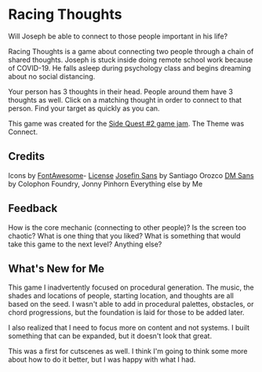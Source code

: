 # Racing Thoughts
Will Joseph be able to connect to those people important in his life?

Racing Thoughts is a game about connecting two people through a chain of shared thoughts. Joseph is stuck inside doing remote school work because of COVID-19. He falls asleep during psychology class and begins dreaming about no social distancing.

Your person has 3 thoughts in their head. People around them have 3 thoughts as well. Click on a matching thought in order to connect to that person. Find your target as quickly as you can.

This game was created for the [Side Quest #2 game jam](https://itch.io/jam/side-quest-2/rate/646444). The Theme was Connect.

## Credits
Icons by [FontAwesome](https://fontawesome.com/)- [License](https://fontawesome.com/license)
[Josefin Sans](https://fonts.google.com/specimen/Josefin+Sans) by Santiago Orozco
[DM Sans](https://fonts.google.com/specimen/DM+Sans) by Colophon Foundry, Jonny Pinhorn
Everything else by Me

## Feedback
How is the core mechanic (connecting to other people)? Is the screen too chaotic? What is one thing that you liked? What is something that would take this game to the next level? Anything else?

## What's New for Me
This game I inadvertently focused on procedural generation. The music, the shades and locations of people, starting location, and thoughts are all based on the seed. I wasn't able to add in procedural palettes, obstacles, or chord progressions, but the foundation is laid for those to be added later.

I also realized that I need to focus more on content and not systems. I built something that can be expanded, but it doesn't look that great.

This was a first for cutscenes as well. I think I'm going to think some more about how to do it better, but I was happy with what I had.
